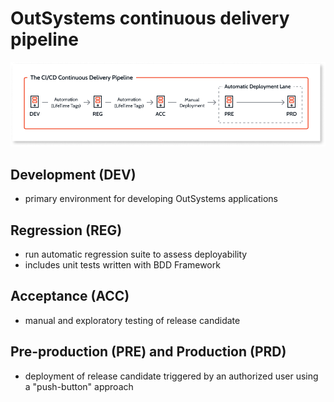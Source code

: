 # OutSystems continuous delivery pipeline

![alt text](images/continuous-delivery-pipeline.png)

## Development (DEV)

* primary environment for developing OutSystems applications

## Regression (REG)

* run automatic regression suite to assess deployability
* includes unit tests written with BDD Framework

## Acceptance (ACC)

* manual and exploratory testing of release candidate

## Pre-production (PRE) and Production (PRD)

* deployment of release candidate triggered by an authorized user using a "push-button" approach